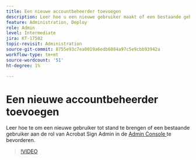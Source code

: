 ```yaml
---
title: Een nieuwe accountbeheerder toevoegen
description: Leer hoe u een nieuwe gebruiker maakt of een bestaande gebruiker promoot naar de Acrobat Sign-beheerdersrol
feature: Administration, Deploy
role: Admin
level: Intermediate
jira: KT-17582
topic-revisit: Administration
source-git-commit: 8755e93c7ea0019a6edb6084a97c5e9cbb93942a
workflow-type: tm+mt
source-wordcount: '51'
ht-degree: 1%

---
```


# Een nieuwe accountbeheerder toevoegen

Leer hoe te om een nieuwe gebruiker tot stand te brengen of een bestaande gebruiker aan de rol van Acrobat Sign Admin in de [ Admin Console ](https://adminconsole.adobe.com/) te bevorderen.

>[!VIDEO](https://video.tv.adobe.com/v/3453156?quality=12&learn=on&hidetitle=true)